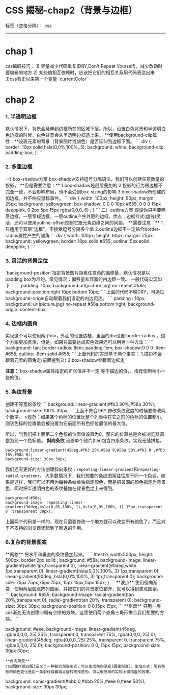 ﻿# CSS 揭秘-chap2（背景与边框）

标签（空格分隔）： css

---
<h1>chap 1</h1>
css编码技巧：
1) 尽量减少代码重复(DRY,Don't Repeat Yourself)，减少改动时要编辑的地方
2) 某些值相互依赖时，应该把它们的相互关系用代码表达出来
3)css有史以来第一个变量 `currentColor`

<h1>chap 2</h1>

<h3>1. 半透明边框</h3>
默认情况下，背景会延伸到边框所在的区域下层。所以，设置白色背景和半透明白色边框的时候，白色背景会从半透明边框透上来。
**使用background-clip属性：**设置元素的背景（背景图片或颜色）是否延伸到边框下面。
```
div {
    border: 10px solid hsla(0,0%,100%,.5);
    background: white;
    background-clip: padding-box;
}
```
<h3>2. 多重边框</h3>
一) box-shadow方案
box-shadow支持逗号分隔语法，我们可以创建任意数量的投影。
**但是需要注意：**
1.box-shadow是层层叠加的
2.投影的行为跟边框不完全一致，不会影响布局，也不会受到box-sizing的影响
3.box-shadow所创建的加边框，并不响应鼠标事件。
```
div {
	width: 100px;
	height: 60px;
	margin: 25px;
	background: yellowgreen;
	box-shadow: 0 0 0 10px #655,
            0 0 0 15px deeppink,
            0 2px 5px 15px rgba(0,0,0,.6) ;
}
```
二）outline方案
假设你只需要两层边框，一层常规边框，一层outline产生外层的边框。优点：边框样式(虚线)灵活，还可以使用outline-offset控制它跟元素边缘之间的间距。
**需要注意：**
1.只适用于双层“边框”，不接受逗号分隔多个值
2.outline边框不一定贴合border-radius属性产生的圆角
```
div {
	width: 100px;
	height: 60px;
	margin: 25px;
	background: yellowgreen;
	border: 10px solid #655;
	outline: 5px solid deeppink;
}
```
<h3>3. 灵活的背景定位</h3>
`background-position`指定背景图片距离任意角的偏移量，默认情况是以padding box为准的。常见情况：偏移量和容器的内边距一致。
一般代码实现如下：
```
padding: 10px;
background:url(picture.jpg) no-repeat #58a;
background-position:right 10px bottom 10px;
```
上面的代码不够DRY，可通过background-origin自动跟着我们设定的内边距走。
```
padding : 10px;
background: url(picture.jpg) no-repeat #58a bottom right;
background-origin: content-box;
```

<h3>4. 边框内圆角</h3>
实现这个可以使用两个div，外面的设置边框，里面的div设置`border-radius`。这个方案更加灵活，但是，如果只需要达成实色效果还可以用另一种方法：
```
background: tan;
border-radius:.8em;
padding:1em;
box-shadow:0 0 0 .6em #655;
outline: .6em solid #655;
```
上面代码的实现基于两个事实：
1.描边不会跟着元素的圆角走(前面提到过)
2.box-shadow会跟着边框走

**注意：** box-shadow属性指定的扩张值并不一定 等于描边的值，，推荐使用稍小一些的值。
<h3>5. 条纹背景</h3>
创建不等宽的条纹
```
background: linear-gradient(#fb3 30%,#58a 30%);
background-size: 100% 30px;
```
上面不符合DRY,修改条纹宽度的时候要修改两个数字。
>规范：如果某个色标的位置比整个列表中在它之前的色标的位置都小,则该色标的位置值会被设置为它前面所有色标位置值的最大值。

所以，当我们把上面第二个色标的位置值设置为0，那它的位置总是会被浏览器调整为前一个色标值。
**斜向条纹**
设置单个贴片(tile)包含四条条纹，实现无缝拼接。
```
background:linear-gradient(45deg,#fb3 25%,#58a 0,#58a 50%,#fb3 0 ,#fb3 75%,#58a 0);
background-size: 30px 30px;
```
我们还有更好的方法创建斜向条纹：`repeating-linear-gradient`和`repeating-radial-gradient`。
大多数情况下，我们想要的条纹图案往往属于同一个色调，如果是这样，我们可以不用为每种条纹单独指定颜色，而是把最深的颜色指定为背景色，同时把半透明白色的条纹叠加在背景色之上来得到。
```
background:#58a;
background-image: repeating-linear-gradient(30deg,hsla(0,0%,100%,.1),hsla(0,0%,100%,.1) 15px,transparent 0 ,transparent 30px);
```
上面两个代码是一样的，现在只需要修改一个地方就可以改变所有颜色了。而且对于不支持的浏览器还起到了回退的作用。
<h3>6.复杂的背景图案</h3>
**网格**
把水平和垂直的条纹叠加起来。
```
        #test2{
        	width:500px;
        	height: 500px;
        	border:2px solid ;
        	background:  #58a;
        	background-image: 
        	    linear-gradient(white 1px,transparent 0),
        	    linear-gradient(90deg,white 1px,transparent 0),
        	    linear-gradient(hsla(0,0%,100%,.3) 1px,transparent 0),
        	    linear-gradient(90deg ,hsla(0,0%,100%,.3) 1px,transparent 0);
        	background-size: 75px 75px,75px 75px,
        	                 15px 15px,15px 15px;
        }
```
**波点**
使用径向渐变，使用两层圆点阵列图案，并把它们的背景定位错开，就可以得到波点图案。
```
background: #655;
background-image: 
   radial-gradient(tan 20%,transparent 0),
   radial-gradient(tan 20%, transparent 0);
background-size: 30px 30px;
background-position: 0 0,15px 15px;
```
**棋盘**
只用一层css渐变无法创建四周有空隙的方块。这里使用两个直角三角形拼合我们想要的方块。
```

background: #eee;
background-image: 
	linear-gradient(45deg, rgba(0,0,0,.25) 25%, transparent 0, transparent 75%, rgba(0,0,0,.25) 0),
	linear-gradient(45deg, rgba(0,0,0,.25) 25%, transparent 0, transparent 75%, rgba(0,0,0,.25) 0);
background-position: 0 0, 15px 15px;
background-size: 30px 30px;
```
**角向渐变**
css图像(第四版)定义了一种新的渐变形式，可以生成角向渐变(圆锥渐变)。生成方式：所有色标的颜色变化是由一条射线绕着端点旋转来推进的。可以很简单的实现上面棋盘的效果。
```
background: conic-gradient(#bbb 0,#bbb 25%,#eee 0,#eee 50%);
background-size: 30px 30px;
```